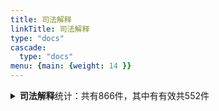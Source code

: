 ```yaml
---
title: 司法解释
linkTitle: 司法解释
type: "docs"
cascade:
  type: "docs"
menu: {main: {weight: 14 }}
---
```


<details class="doc-details">
<summary><strong>司法解释</strong>统计：共有866件，其中有有效共552件</summary>
{{% pageinfo %}}

**司法解释**说明：

最高人民法院、最高人民检察院依法制定的涉及具体法律应用的规范性文件，分为审判解释和检察解释。

司法解释主要分为抽象类解释文件和对下级司法机关就适用法律问题所做的具体解释。

司法解释的形式分为“解释”、“规定”、“规则”、“批复”和“决定”五种。（《最高人民法院关于司法解释工作的规定（2021年）》、《最高人民检察院司法解释工作规定（2019年）》）

---

**司法解释** 相关文本共有866件，其中：

- 有效: 552
- 已修改: 134
- 已废止: 146
- 未知: 34

{{% /pageinfo %}}
</details>
